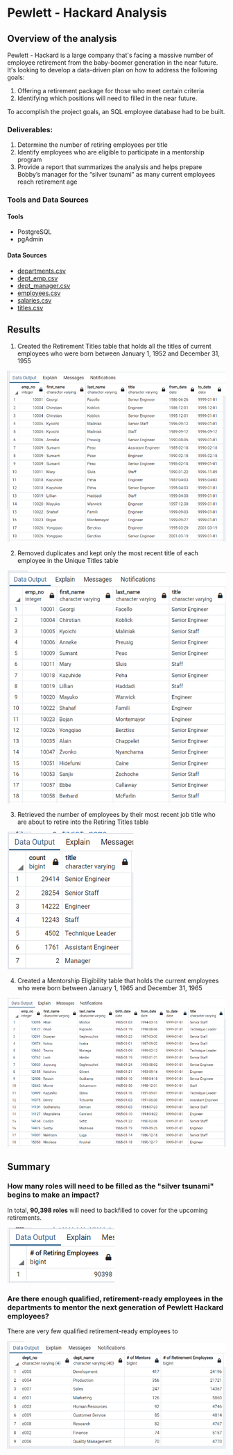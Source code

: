 # Pewlett - Hackard Analysis

## Overview of the analysis

Pewlett - Hackard is a large company that's facing a massive number of employee retirement from the baby-boomer generation in the near future. It's looking to develop a data-driven plan on how to address the following goals: 

1. Offering a retirement package for those who meet certain criteria
2. Identifying which positions will need to filled in the near future.

To accomplish the project goals, an SQL employee database had to be built.

### Deliverables: 

1. Determine the number of retiring employees per title
2. Identify employees who are eligible to participate in a mentorship program 
3. Provide a report that summarizes the analysis and helps prepare Bobby’s manager for the “silver tsunami” as many current employees reach retirement age

### Tools and Data Sources

#### Tools

- PostgreSQL
- pgAdmin

#### Data Sources

- [departments.csv](https://2u-data-curriculum-team.s3.amazonaws.com/dataviz-online/module_7/departments.csv)
- [dept_emp.csv](https://2u-data-curriculum-team.s3.amazonaws.com/dataviz-online/module_7/dept_emp.csv)
- [dept_manager.csv](https://2u-data-curriculum-team.s3.amazonaws.com/dataviz-online/module_7/dept_manager.csv)
- [employees.csv](https://2u-data-curriculum-team.s3.amazonaws.com/dataviz-online/module_7/employees.csv)
- [salaries.csv](https://2u-data-curriculum-team.s3.amazonaws.com/dataviz-online/module_7/salaries.csv)
- [titles.csv](https://2u-data-curriculum-team.s3.amazonaws.com/dataviz-online/module_7/titles.csv)

## Results

1. Created the Retirement Titles table that holds all the titles of current employees who were born between January 1, 1952 and December 31, 1955

![retirement_titles](Resources/retirement_titles.png)

2. Removed duplicates and kept only the most recent title of each employee in the Unique Titles table

![unique_titles](Resources/unique_titles.png)

3. Retrieved the number of employees by their most recent job title who are about to retire into the Retiring Titles table

![retiring_titles](Resources/retiring_titles.png)

4. Created a Mentorship Eligibility table that holds the current employees who were born between January 1, 1965 and December 31, 1965

![mentorship_eligibility](Resources/mentorship_eligibility.png)

## Summary 

### How many roles will need to be filled as the "silver tsunami" begins to make an impact?

In total, **90,398 roles** will need to backfilled to cover for the upcoming retirements.

![total_retiring](Resources/del_3_retiring_emp.png)

### Are there enough qualified, retirement-ready employees in the departments to mentor the next generation of Pewlett Hackard employees?

There are very few qualified retirement-ready employees to 

![mentors_per_dept](Resources/del_3_mentors_per_dept.png)
